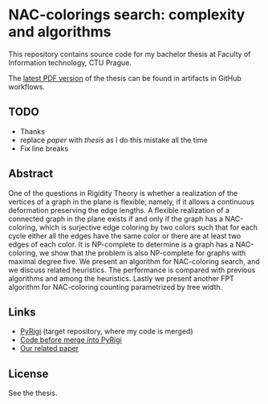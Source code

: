 # NAC-colorings search: complexity and algorithms

This repository contains source code for my bachelor thesis
at Faculty of Information technology, CTU Prague.

The [latest PDF version](https://github.com/Lastaapps/bc_thesis/actions/workflows/latex.yml)
of the thesis can be found in artifacts in GitHub workflows.

## TODO
- Thanks
- replace *paper* with *thesis* as I do this mistake all the time
- Fix line breaks

## Abstract

One of the questions in Rigidity Theory is whether a realization of the
vertices of a graph in the plane is flexible, namely, if it allows a continuous
deformation preserving the edge lengths.
A flexible realization of a connected graph in the plane exists if and only if
the graph has a NAC-coloring, which is surjective edge coloring by
two colors such that for each cycle either all the edges have the same color or
there are at least two edges of each color.
It is NP-complete to determine is a graph has a NAC-coloring,
we show that the problem is
also NP-complete for graphs with maximal degree five.
We present an algorithm for NAC-coloring search,
and we discuss related heuristics.
The performance is compared with previous algorithms and among the heuristics.
Lastly we present another FPT algorithm for NAC-coloring counting
parametrized by tree width.

## Links

* [PyRigi](https://github.com/PyRigi/PyRigi) (target repository, where my code is merged)
* [Code before merge into PyRigi](https://github.com/Lastaapps/PyRigi/)
* [Our related paper](https://www.arxiv.org/abs/2412.13721)

## License

See the thesis.

